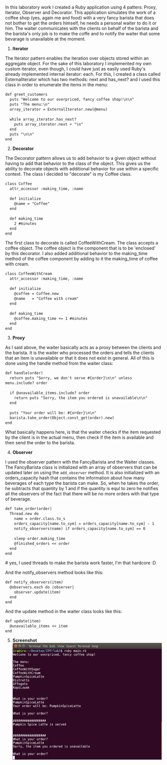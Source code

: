 In this laboratory work I created a Ruby application using 4 patters: Proxy, Iterator, Observer and Decorator. This application simulates the work of a coffee shop (yes, again me and food) with a very fancy barista that does not bother to get the orders himself, he needs a personal waiter to do it or him. The waiter communicates with the clients on behalf of the barista and the barista's only job is to make the coffe and to notify the waiter that some bevarage is unavailable at the moment.


1. **Iterator**

The Iterator pattern enables the iteration over objects stored within an aggregate object. For the sake of this laboratory I implemented my own custom iterator, even though, I could have just as easily used Ruby's already implemented internal iterator: each. For this, I created a class called ExternalIterator which has two methods: next and has_next? and I used this class in order to enumerate the items in the menu:

```
def greet_customers
  puts "Welcome to our overpriced, fancy coffee shop!\n\n"
  puts "The menu:\n"
  array_iterator = ExternalIterator.new(@menu)

  while array_iterator.has_next?
    puts array_iterator.next + "\n"
  end
  puts "\n\n"
end
```

2. **Decorator**

The Decorator pattern allows us to add behavior to a given object without having to add that behavior to the class of the object. This gives us the ability to decorate objects with additional behavior for use within a specific context. The class I decided to "decorate" is my Coffee class. 

```
class Coffee
  attr_accessor :making_time, :name

  def initialize
    @name = "Coffee"
  end

  def making_time
    2 #minutes
  end
end
```

The first class to decorate is called CoffeeWithCream. The class accepts a coffee object. The coffee object is the component that is to be 'enclosed' by this decorator. I also added additional behavior to the making_time method of the coffee component by adding to it the making_time of coffee with cream.

```
class CoffeeWithCream
  attr_accessor :making_time, :name

  def initialize
    @coffee = Coffee.new
    @name   = "Coffee with cream"
  end

  def making_time
    @coffee.making_time += 1 #minutes
  end
end
```

3. **Proxy**

As I said above, the waiter basically acts as a proxy between the clients and the barista. It is the waiter who processed the orders and tells the clients that an item is unavailable or that it does not exist in general. All of this is done using the handle method from the waiter class:

```
def handle(order)
  return puts "Sorry, we don't serve #{order}\n\n" unless menu.include? order

  if @unavailable_items.include? order
    return puts "Sorry, the item you ordered is unavailable\n\n"
  end

  puts "Your order will be: #{order}\n\n"
  barista.take_order(Object.const_get(order).new)
end
```

What basically happens here, is that the waiter checks if the item requested by the client is in the actual menu, then check if the item is available and then send the order to the barista.


4. **Observer**

I used the observer pattern with the FancyBarista and the Waiter classes. The FancyBarista class is initialized with an array of observers that can be updated later on using the `add_observer` method. It is also initialized with an orders_capacity hash that contains the information about how many beverages of each type the barista can make. So, when he takes the order, he subtracts that quantity by 1 and if the quantity is equl to zero he notifies all the observers of the fact that there will be no more orders with that type of beverage.

```
def take_order(order)
  Thread.new do
    name = order.class.to_s
    orders_capacity[name.to_sym] = orders_capacity[name.to_sym] - 1
    notify_observers(name) if orders_capacity[name.to_sym] == 0

    sleep order.making_time
    @finished_orders << order
  end
end
```
\# yes, I used threads to make the barista work faster, I'm that hardcore :D

And the notify_observers method looks like this:
```
def notify_observers(item)
  @observers.each do |observer|
    observer.update(item)
  end
end
```

And the update method in the waiter class looks like this:
```
def update(item)
  @unavailable_items << item
end
```

5. **Screenshot**
![img](https://github.com/taurrielle/IPP/blob/master/imgs/3.png)
